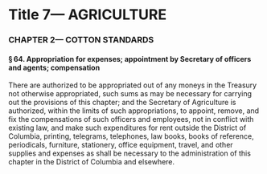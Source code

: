 
# Title 7— AGRICULTURE
### CHAPTER 2— COTTON STANDARDS
#### § 64. Appropriation for expenses; appointment by Secretary of officers and agents; compensation

There are authorized to be appropriated out of any moneys in the Treasury not otherwise appropriated, such sums as may be necessary for carrying out the provisions of this chapter; and the Secretary of Agriculture is authorized, within the limits of such appropriations, to appoint, remove, and fix the compensations of such officers and employees, not in conflict with existing law, and make such expenditures for rent outside the District of Columbia, printing, telegrams, telephones, law books, books of reference, periodicals, furniture, stationery, office equipment, travel, and other supplies and expenses as shall be necessary to the administration of this chapter in the District of Columbia and elsewhere.
